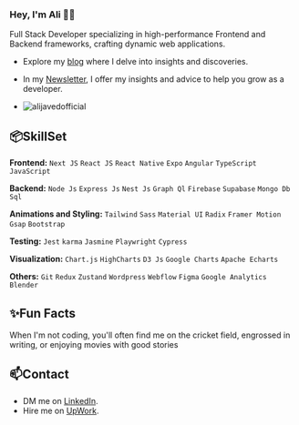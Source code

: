 ### Hey, I'm Ali 👋🏽

Full Stack Developer specializing in high-performance Frontend and Backend frameworks, crafting dynamic web applications.

- Explore my [blog](https://alijaved.hashnode.dev/) where I delve into insights and discoveries.
- In my [Newsletter](https://alijaved.substack.com/), I offer my insights and advice to help you grow as a developer.

- <p align="left"> <img src="https://komarev.com/ghpvc/?username=alijavedofficial&label=Profile%20views&color=0e75b6&style=flat" alt="alijavedofficial" /> </p>

## 📦SkillSet

**Frontend:** `Next JS` `React JS` `React Native` `Expo` `Angular` `TypeScript` `JavaScript`

**Backend:** `Node Js` `Express Js` `Nest Js` `Graph Ql` `Firebase` `Supabase` `Mongo Db` `Sql`

**Animations and Styling:**  `Tailwind` `Sass` `Material UI` `Radix` `Framer Motion` `Gsap` `Bootstrap`

**Testing:** `Jest` `karma` `Jasmine` `Playwright` `Cypress`

**Visualization:**   `Chart.js` `HighCharts` `D3 Js` `Google Charts` `Apache Echarts`

**Others:**  `Git` `Redux` `Zustand` `Wordpress` `Webflow` `Figma` `Google Analytics` `Blender` 

## ✨Fun Facts

When I'm not coding, you'll often find me on the cricket field, engrossed in writing, or enjoying movies with good stories


## 📫Contact

- DM me on [LinkedIn](https://www.linkedin.com/in/alijavedofficial/).
- Hire me on [UpWork](https://www.upwork.com/freelancers/~015597145b7bf1d85c).
